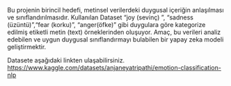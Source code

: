 Bu projenin birincil hedefi, metinsel verilerdeki duygusal içeriğin anlaşılması ve sınıflandırılmasıdır.
Kullanılan  Dataset “joy (sevinç) ”, “sadness (üzüntü)”,“fear (korku)”, “anger(öfke)” gibi duygulara göre kategorize edilmiş etiketli metin (text) örneklerinden oluşuyor.
Amaç, bu verileri analiz edebilen ve uygun duygusal sınıflandırmayı bulabilen bir yapay zeka modeli geliştirmektir.

Datasete aşağıdaki linkten ulaşabilirsiniz.
https://www.kaggle.com/datasets/anjaneyatripathi/emotion-classification-nlp

